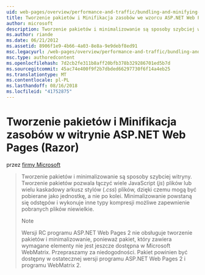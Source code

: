 ```yaml
---
uid: web-pages/overview/performance-and-traffic/bundling-and-minifying-assets-in-an-aspnet-web-pages-razor-site
title: Tworzenie pakietów i Minifikacja zasobów we wzorcu ASP.NET Web Pages (Razor) lokacji | Dokumentacja firmy Microsoft
author: microsoft
description: Tworzenie pakietów i minimalizowanie są sposoby szybciej witryny. Tworzenie pakietów pozwala możesz połączyć wiele plików JavaScript (js) lub wielu kaskadowy arkusz stylów (...)
ms.author: riande
ms.date: 06/21/2012
ms.assetid: 8906f1e9-4b66-4a03-8e8a-9e9debf8ed91
msc.legacyurl: /web-pages/overview/performance-and-traffic/bundling-and-minifying-assets-in-an-aspnet-web-pages-razor-site
msc.type: authoredcontent
ms.openlocfilehash: 7d2cb2fe311b8aff20bfb378b329286701ed5b7d
ms.sourcegitcommit: 45ac74e400f9f2b7dbded66297730f6f14a4eb25
ms.translationtype: MT
ms.contentlocale: pl-PL
ms.lasthandoff: 08/16/2018
ms.locfileid: "41752875"
---
```

<a name="bundling-and-minifying-assets-in-an-aspnet-web-pages-razor-site"></a>Tworzenie pakietów i Minifikacja zasobów w witrynie ASP.NET Web Pages (Razor)
====================
przez [firmy Microsoft](https://github.com/microsoft)

> Tworzenie pakietów i minimalizowanie są sposoby szybciej witryny. Tworzenie pakietów pozwala łączyć wiele JavaScript (*js*) plików lub wielu kaskadowy arkusz stylów (*.css*) plików, dzięki czemu mogą być pobierane jako jednostkę, a nie po kolei. Minimalizowanie powstaną się odstępów i wykonuje inne typy kompresji możliwe zapewnienie pobranych plików niewielkie.
> 
> > [!NOTE]
> > Wersji RC programu ASP.NET Web Pages 2 nie obsługuje tworzenie pakietów i minimalizowanie, ponieważ pakiet, który zawiera wymagane elementy nie jest jeszcze dostępna w Microsoft WebMatrix. Przepraszamy za niedogodności. Pakiet powinien być dostępny w ostatecznej wersji programu ASP.NET Web Pages 2 i programu WebMatrix 2.
